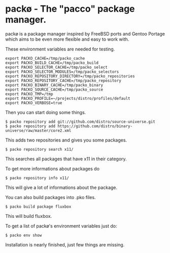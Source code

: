 packø - The "pacco" package manager.
====================================

packø is a package manager inspired by FreeBSD ports and Gentoo Portage which aims
to be even more flexible and easy to work with.

These environment variables are needed for testing.

    export PACKO_CACHE=/tmp/packo_cache
    export PACKO_BUILD_CACHE=/tmp/packo_build
    export PACKO_SELECTOR_CACHE=/tmp/packo_select
    export PACKO_SELECTOR_MODULES=/tmp/packo_selectors
    export PACKO_REPOSITORY_DIRECTORY=/tmp/packo_repositories
    export PACKO_REPOSITORY_CACHE=/tmp/packo_repository
    export PACKO_BINARY_CACHE=/tmp/packo_binary
    export PACKO_SOURCE_CACHE=/tmp/packo_source
    export PACKO_TMP=/tmp
    export PACKO_PROFILE=~/projects/distro/profiles/default
    export PACKO_VERBOSE=true

Then you can start doing some things.

    $ packo repository add git://github.com/distro/source-universe.git
    $ packo repository add https://github.com/distro/binary-universe/raw/master/core2.xml

This adds two repositories and gives you some packages.

    $ packo repository search x11/

This searches all packages that have x11 in their category.

To get more informations about packages do

    $ packo repository info x11/

This will give a lot of informations about the package.

You can also build packages into .pko files.

    $ packo build package fluxbox

This will build fluxbox.

To get a list of packø's environment variables just do:

    $ packo env show

Installation is nearly finished, just few things are missing.

